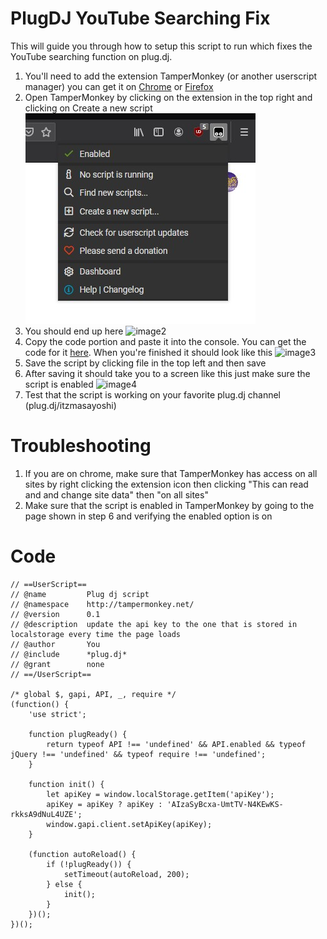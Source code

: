 # PlugDJ YouTube Searching Fix

This will guide you through how to setup this script to run which fixes the YouTube searching function on plug.dj.

1. You'll need to add the extension TamperMonkey (or another userscript manager) you can get it on [Chrome](https://chrome.google.com/webstore/detail/tampermonkey/dhdgffkkebhmkfjojejmpbldmpobfkfo?hl=en) or [Firefox](https://addons.mozilla.org/en-US/firefox/addon/tampermonkey/)
2. Open TamperMonkey by clicking on the extension in the top right and clicking on Create a new script ![image1](https://github.com/TheAtlasS/PlugDJYoutubeSearchingFix/blob/main/PlugDJ1.jpg) 
3. You should end up here ![image2](https://github.com/Blake-Eddy149/PlugDJYoutubeSearchFix/blob/main/PlugDJ2.jpg) 
4. Copy the code portion and paste it into the console. You can get the code for it [here](#code). When you're finished it should look like this ![image3](https://github.com/Blake-Eddy149/PlugDJYoutubeSearchFix/blob/main/PlugDJ3.jpg)
5. Save the script by clicking file in the top left and then save
6. After saving it should take you to a screen like this just make sure the script is enabled ![image4](https://github.com/Blake-Eddy149/PlugDJYoutubeSearchFix/blob/main/PlugDJ4.jpg)
7. Test that the script is working on your favorite plug.dj channel (plug.dj/itzmasayoshi) 

# Troubleshooting
1. If you are on chrome, make sure that TamperMonkey has access on all sites by right clicking the extension icon then clicking "This can read and and change site data" then "on all sites"
2. Make sure that the script is enabled in TamperMonkey by going to the page shown in step 6 and verifying the enabled option is on

# Code

    // ==UserScript==
    // @name         Plug dj script
    // @namespace    http://tampermonkey.net/
    // @version      0.1
    // @description  update the api key to the one that is stored in localstorage every time the page loads
    // @author       You
    // @include      *plug.dj*
    // @grant        none
    // ==/UserScript==

    /* global $, gapi, API, _, require */
    (function() {
        'use strict';

        function plugReady() {
            return typeof API !== 'undefined' && API.enabled && typeof jQuery !== 'undefined' && typeof require !== 'undefined';
        }

        function init() {
            let apiKey = window.localStorage.getItem('apiKey');
            apiKey = apiKey ? apiKey : 'AIzaSyBcxa-UmtTV-N4KEwKS-rkksA9dNuL4UZE';
            window.gapi.client.setApiKey(apiKey);
        }

        (function autoReload() {
            if (!plugReady()) {
                setTimeout(autoReload, 200);
            } else {
                init();
            }
        })();
    })();
